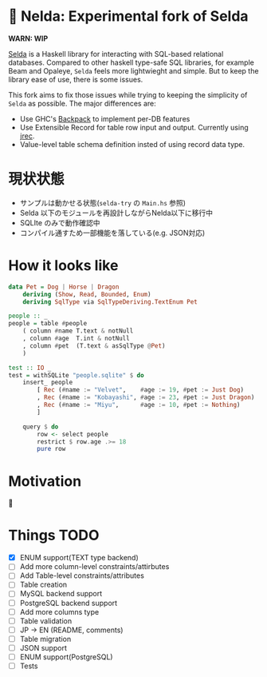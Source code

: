 # 🚧 Nelda: Experimental fork of Selda
**WARN: WIP**

[Selda](https://github.com/valderman/selda) is a Haskell library for interacting with SQL-based relational databases.
Compared to other haskell type-safe SQL libraries, for example Beam and Opaleye, `Selda` feels more lightwieght and simple. But to keep the library ease of use, there is some issues.


This fork aims to fix those issues while trying to keeping the simplicity of `Selda` as possible.
The major differences are:

* Use GHC's [Backpack](https://gitlab.haskell.org/ghc/ghc/-/wikis/backpack) to implement per-DB features
* Use Extensible Record for table row input and output. Currently using [jrec](https://github.com/juspay/jrec).
* Value-level table schema definition insted of using record data type.

# 現状状態

* サンプルは動かせる状態(`selda-try` の `Main.hs` 参照)
* Selda 以下のモジュールを再設計しながらNelda以下に移行中
* SQLIte のみで動作確認中
* コンパイル通すため一部機能を落している(e.g. JSON対応)

# How it looks like

```haskell
data Pet = Dog | Horse | Dragon
    deriving (Show, Read, Bounded, Enum)
    deriving SqlType via SqlTypeDeriving.TextEnum Pet

people :: _
people = table #people
    ( column #name T.text & notNull
    , column #age  T.int & notNull
    , column #pet  (T.text & asSqlType @Pet)
    )

test :: IO _
test = withSQLite "people.sqlite" $ do
    insert_ people
        [ Rec (#name := "Velvet",    #age := 19, #pet := Just Dog)
        , Rec (#name := "Kobayashi", #age := 23, #pet := Just Dragon)
        , Rec (#name := "Miyu",      #age := 10, #pet := Nothing)
        ]

    query $ do
        row <- select people
        restrict $ row.age .>= 18
        pure row
```

# Motivation

🚧

# Things TODO

* [x] ENUM support(TEXT type backend)
* [ ] Add more column-level constraints/attirbutes
* [ ] Add Table-level constraints/attributes
* [ ] Table creation
* [ ] MySQL backend support
* [ ] PostgreSQL backend support
* [ ] Add more columns type
* [ ] Table validation
* [ ] JP -> EN (README, comments)
* [ ] Table migration
* [ ] JSON support
* [ ] ENUM support(PostgreSQL)
* [ ] Tests
